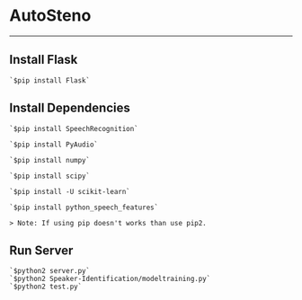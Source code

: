 # AutoSteno

---

## Install Flask

    `$pip install Flask`

## Install Dependencies

    `$pip install SpeechRecognition`

    `$pip install PyAudio`

    `$pip install numpy`

    `$pip install scipy`

    `$pip install -U scikit-learn`

    `$pip install python_speech_features`

    > Note: If using pip doesn't works than use pip2.

## Run Server

    `$python2 server.py`
    `$python2 Speaker-Identification/modeltraining.py`
    `$python2 test.py`
